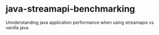 # java-streamapi-benchmarking
Unnderstanding java application performance when using streamapis vs vanilla java.
